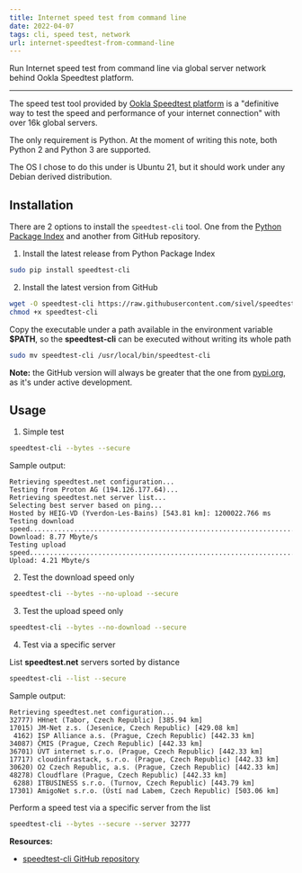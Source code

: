 ```yaml
---
title: Internet speed test from command line
date: 2022-04-07
tags: cli, speed test, network
url: internet-speedtest-from-command-line
---
```


Run Internet speed test from command line via global server network behind Ookla Speedtest platform.

---

The speed test tool provided by [Ookla Speedtest platform](https://www.speedtest.net/) is a "definitive way to test the speed and performance of your internet connection" with over 16k global servers.

The only requirement is Python. At the moment of writing this note, both Python 2 and Python 3 are supported.

The OS I chose to do this under is Ubuntu 21, but it should work under any Debian derived distribution.

## Installation

There are 2 options to install the `speedtest-cli` tool. One from the [Python Package Index](https://pypi.org/) and another from GitHub repository.

1. Install the latest release from Python Package Index

```bash
sudo pip install speedtest-cli
```

2. Install the latest version from GitHub

```bash
wget -O speedtest-cli https://raw.githubusercontent.com/sivel/speedtest-cli/master/speedtest.py
chmod +x speedtest-cli
```

Copy the executable under a path available in the environment variable **$PATH**, so the **speedtest-cli** can be executed without writing its whole path

```bash
sudo mv speedtest-cli /usr/local/bin/speedtest-cli
```

**Note:** the GitHub version will always be greater that the one from [pypi.org](https://pypi.org/project/speedtest-cli/), as it's under active development.

## Usage

1. Simple test

```bash
speedtest-cli --bytes --secure
```

Sample output:

```text
Retrieving speedtest.net configuration...
Testing from Proton AG (194.126.177.64)...
Retrieving speedtest.net server list...
Selecting best server based on ping...
Hosted by HEIG-VD (Yverdon-Les-Bains) [543.81 km]: 1200022.766 ms
Testing download speed................................................................................
Download: 8.77 Mbyte/s
Testing upload speed......................................................................................................
Upload: 4.21 Mbyte/s
```

2. Test the download speed only

```bash
speedtest-cli --bytes --no-upload --secure
```

3. Test the upload speed only

```bash
speedtest-cli --bytes --no-download --secure
```

4. Test via a specific server

List **speedtest.net** servers sorted by distance

```bash
speedtest-cli --list --secure
```

Sample output:

```text
Retrieving speedtest.net configuration...
32777) HHnet (Tabor, Czech Republic) [385.94 km]
17015) JM-Net z.s. (Jesenice, Czech Republic) [429.08 km]
 4162) ISP Alliance a.s. (Prague, Czech Republic) [442.33 km]
34087) ČMIS (Prague, Czech Republic) [442.33 km]
36701) ÚVT internet s.r.o. (Prague, Czech Republic) [442.33 km]
17717) cloudinfrastack, s.r.o. (Prague, Czech Republic) [442.33 km]
30620) O2 Czech Republic, a.s. (Prague, Czech Republic) [442.33 km]
48278) Cloudflare (Prague, Czech Republic) [442.33 km]
 6288) ITBUSINESS s.r.o. (Turnov, Czech Republic) [443.79 km]
17301) AmigoNet s.r.o. (Ústí nad Labem, Czech Republic) [503.06 km]
```

Perform a speed test via a specific server from the list

```bash
speedtest-cli --bytes --secure --server 32777
```

**Resources:**
- [speedtest-cli GitHub repository](https://github.com/sivel/speedtest-cli)
